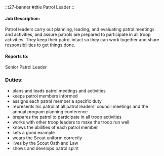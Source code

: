 
::t27-banner
#title
Patrol Leader
::

#### Job Description:
Patrol leaders carry out planning, leading, and evaluating patrol meetings and activities, and assure patrols are prepared to participate in all troop activities. They keep their patrol intact so they can work together and share responsibilities to get things done.

#### Reports to:
Senior Patrol Leader

### Duties:
- plans and leads patrol meetings and activities
- keeps patrol members informed
- assigns each patrol member a specific duty
- represents his patrol at all patrol leaders’ council meetings and the annual program planning conference
- prepares the patrol to participate in all troop activities
- works with other troop leaders to make the troop run well
- knows the abilities of each patrol member
- sets a good example
- wears the Scout uniform correctly
- lives by the Scout Oath and Law
- shows and develops patrol spirit
